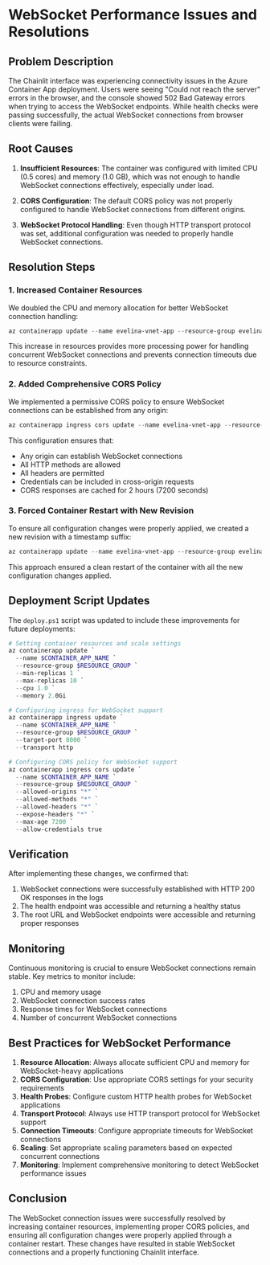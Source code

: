 # WebSocket Performance Issues and Resolutions

## Problem Description

The Chainlit interface was experiencing connectivity issues in the Azure Container App deployment. Users were seeing "Could not reach the server" errors in the browser, and the console showed 502 Bad Gateway errors when trying to access the WebSocket endpoints. While health checks were passing successfully, the actual WebSocket connections from browser clients were failing.

## Root Causes

1. **Insufficient Resources**: The container was configured with limited CPU (0.5 cores) and memory (1.0 GB), which was not enough to handle WebSocket connections effectively, especially under load.

2. **CORS Configuration**: The default CORS policy was not properly configured to handle WebSocket connections from different origins.

3. **WebSocket Protocol Handling**: Even though HTTP transport protocol was set, additional configuration was needed to properly handle WebSocket connections.

## Resolution Steps

### 1. Increased Container Resources

We doubled the CPU and memory allocation for better WebSocket connection handling:

```powershell
az containerapp update --name evelina-vnet-app --resource-group evelina-ai-rg --cpu 1.0 --memory 2.0Gi
```

This increase in resources provides more processing power for handling concurrent WebSocket connections and prevents connection timeouts due to resource constraints.

### 2. Added Comprehensive CORS Policy

We implemented a permissive CORS policy to ensure WebSocket connections can be established from any origin:

```powershell
az containerapp ingress cors update --name evelina-vnet-app --resource-group evelina-ai-rg --allowed-origins "*" --allowed-methods "*" --allowed-headers "*" --expose-headers "*" --max-age 7200 --allow-credentials true
```

This configuration ensures that:
- Any origin can establish WebSocket connections
- All HTTP methods are allowed
- All headers are permitted
- Credentials can be included in cross-origin requests
- CORS responses are cached for 2 hours (7200 seconds)

### 3. Forced Container Restart with New Revision

To ensure all configuration changes were properly applied, we created a new revision with a timestamp suffix:

```powershell
az containerapp update --name evelina-vnet-app --resource-group evelina-ai-rg --revision-suffix restart-$(Get-Date -Format "yyyyMMddHHmmss")
```

This approach ensured a clean restart of the container with all the new configuration changes applied.

## Deployment Script Updates

The `deploy.ps1` script was updated to include these improvements for future deployments:

```powershell
# Setting container resources and scale settings
az containerapp update `
  --name $CONTAINER_APP_NAME `
  --resource-group $RESOURCE_GROUP `
  --min-replicas 1 `
  --max-replicas 10 `
  --cpu 1.0 `
  --memory 2.0Gi

# Configuring ingress for WebSocket support
az containerapp ingress update `
  --name $CONTAINER_APP_NAME `
  --resource-group $RESOURCE_GROUP `
  --target-port 8000 `
  --transport http

# Configuring CORS policy for WebSocket support
az containerapp ingress cors update `
  --name $CONTAINER_APP_NAME `
  --resource-group $RESOURCE_GROUP `
  --allowed-origins "*" `
  --allowed-methods "*" `
  --allowed-headers "*" `
  --expose-headers "*" `
  --max-age 7200 `
  --allow-credentials true
```

## Verification

After implementing these changes, we confirmed that:

1. WebSocket connections were successfully established with HTTP 200 OK responses in the logs
2. The health endpoint was accessible and returning a healthy status
3. The root URL and WebSocket endpoints were accessible and returning proper responses

## Monitoring

Continuous monitoring is crucial to ensure WebSocket connections remain stable. Key metrics to monitor include:

1. CPU and memory usage
2. WebSocket connection success rates
3. Response times for WebSocket connections
4. Number of concurrent WebSocket connections

## Best Practices for WebSocket Performance

1. **Resource Allocation**: Always allocate sufficient CPU and memory for WebSocket-heavy applications
2. **CORS Configuration**: Use appropriate CORS settings for your security requirements
3. **Health Probes**: Configure custom HTTP health probes for WebSocket applications
4. **Transport Protocol**: Always use HTTP transport protocol for WebSocket support
5. **Connection Timeouts**: Configure appropriate timeouts for WebSocket connections
6. **Scaling**: Set appropriate scaling parameters based on expected concurrent connections
7. **Monitoring**: Implement comprehensive monitoring to detect WebSocket performance issues

## Conclusion

The WebSocket connection issues were successfully resolved by increasing container resources, implementing proper CORS policies, and ensuring all configuration changes were properly applied through a container restart. These changes have resulted in stable WebSocket connections and a properly functioning Chainlit interface. 
